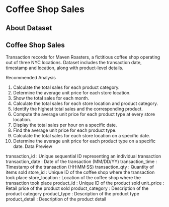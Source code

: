 # Coffee Shop Sales

## About Dataset
## Coffee Shop Sales

Transaction records for Maven Roasters, a fictitious coffee shop operating out of three NYC locations. Dataset includes the transaction date, timestamp and location, along with product-level details.

Recommended Analysis

1. Calculate the total sales for each product category.
2. Determine the average unit price for each store location.
3. Show the total sales for each month.
4. Calculate the total sales for each store location and product category.
5. Identify the highest total sales and the corresponding product.
6. Compute the average unit price for each product type at every store location.
7. Display the total sales per hour on a specific date.
8. Find the average unit price for each product type.
9. Calculate the total sales for each store location on a specific date.
10. Determine the average unit price for each product type on a specific date.
Data Preview

transaction_id : Unique sequential ID representing an individual transaction
transaction_date : Date of the transaction (MM/DD/YY)
transaction_time : Timestamp of the transaction (HH:MM:SS)
transaction_qty : Quantity of items sold
store_id : Unique ID of the coffee shop where the transaction took place
store_location : Location of the coffee shop where the transaction took place
product_id : Unique ID of the product sold
unit_price : Retail price of the product sold
product_category : Description of the product category
product_type : Description of the product type
product_detail : Description of the product detail
